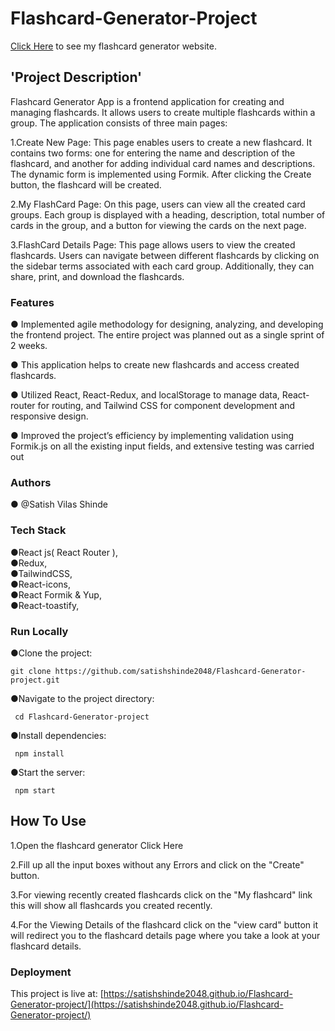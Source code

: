 # Flashcard-Generator-Project 

  [Click Here](https://satishshinde2048.github.io/Flashcard-Generator-project/) to see my flashcard generator 
  website.

## 'Project Description'

Flashcard Generator App is a frontend application for creating and managing flashcards. It allows users to create multiple flashcards within a group. The application consists of three main pages:

   1.Create New Page:
     This page enables users to create a new flashcard. It contains two forms: one for entering the name and description of the flashcard, and another for adding 
     individual card names and descriptions. The dynamic form is implemented using Formik. After clicking the Create button, the flashcard will be created.

 2.My FlashCard Page:
   On this page, users can view all the created card groups. Each group is displayed with a heading, description, total number of cards in the group, and a button 
   for viewing the cards on the next page.

 3.FlashCard Details Page:
   This page allows users to view the created flashcards. Users can navigate between different flashcards by clicking on the sidebar terms associated with each 
   card group. Additionally, they can share, print, and download the flashcards.


### Features

 ● Implemented agile methodology for designing, analyzing, and developing the frontend project. The entire project 
   was planned out as a single sprint of 2 weeks.

● This application helps to create new flashcards and access created flashcards.

● Utilized React, React-Redux, and localStorage to manage data, React-router for routing, and Tailwind CSS for 
  component development and responsive design.

● Improved the project’s efficiency by implementing validation using Formik.js on all the existing input fields, 
  and extensive testing was carried out

### Authors

 ● @Satish Vilas Shinde

### Tech Stack

 ●React js( React Router ),                                                                                                      
 ●Redux,                                                                                                                    
 ●TailwindCSS,                                                                                                               
 ●React-icons,                                                                                                               
 ●React Formik & Yup,                                                                                                          
 ●React-toastify,

### Run Locally

●Clone the project:

    git clone https://github.com/satishshinde2048/Flashcard-Generator-project.git  


●Navigate to the project directory:

     cd Flashcard-Generator-project
                                                                                                       
●Install dependencies:                                                                                                    

     npm install 
                                                                                                                                                                                                                
●Start the server:                                                                                                        

     npm start       
      

## How To Use

1.Open the flashcard generator Click Here

2.Fill up all the input boxes without any Errors and click on the "Create" button.

3.For viewing recently created flashcards click on the "My flashcard" link this will show all flashcards you created recently.

4.For the Viewing Details of the flashcard click on the "view card" button it will redirect you to the flashcard details page where you take a look at your flashcard details.


### Deployment

This project is live at: [https://satishshinde2048.github.io/Flashcard-Generator-project/](https://satishshinde2048.github.io/Flashcard-Generator-project/)


